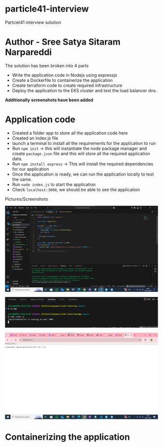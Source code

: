 # particle41-interview
Partciel41 interview solution

# Author - Sree Satya Sitaram Narpareddi

The solution has been broken into 4 parts

* Write the application code in Nodejs using expressjs
* Create a Dockerfile to containerize the application
* Create terraform code to create required infrastructure
* Deploy the application to the EKS cluster and test the load balancer dns.

**Additionally screenshots have been added**

# Application code

* Created a folder app to store all the application code here
* Created an index.js file
* launch a terminal to install all the requirements for the application to run
* Run `npm init` -> this will instantiate the node package manager and create `package.json` file and this will store all the required application data.
* Run `npm install express` -> This will install the required dependencies for our application
* Once the application is ready, we can run the application locally to test the same.
* Run `node index.js` to start the application
* Check `localhost:3000`, we should be able to see the application

Pictures/Screenshots

![Application index.js](image.png)

![node index.js](image-1.png)

![ran locally](image-2.png)


# Containerizing the application